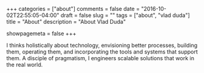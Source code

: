 +++
categories = ["about"]
comments = false
date = "2016-10-02T22:55:05-04:00"
draft = false
slug = ""
tags = ["about", "vlad duda"]
title = "About"
description = "About Vlad Duda"

showpagemeta = false
+++

I thinks holistically about technology, envisioning better processes, building them, operating them, and incorporating the tools and systems that support them. A disciple of pragmatism, I engineers scalable solutions that work in the real world.

